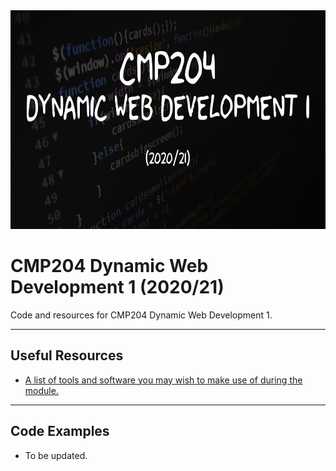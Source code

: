 <img src="cmp204banner.jpg" alt="CMP204 banner image" height="350" />

# CMP204 Dynamic Web Development 1 (2020/21)

Code and resources for CMP204 Dynamic Web Development 1. 

___
## Useful Resources
- <a href="https://github.com/Abertay-University-SDI/CMP204/tree/master/Resources">A list of tools and software you may wish to make use of during the module.</a>

___
## Code Examples
- To be updated.
